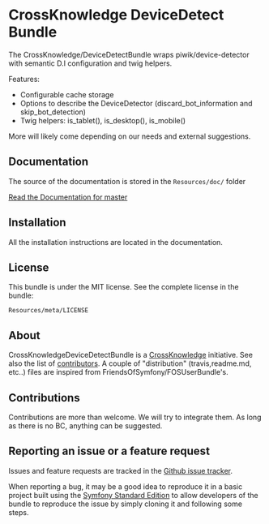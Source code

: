 CrossKnowledge DeviceDetect Bundle
==================================

The CrossKnowledge/DeviceDetectBundle wraps piwik/device-detector with semantic D.I configuration and twig helpers.

Features:

- Configurable cache storage
- Options to describe the DeviceDetector (discard_bot_information and skip_bot_detection)
- Twig helpers: is_tablet(), is_desktop(), is_mobile()

More will likely come depending on our needs and external suggestions.


Documentation
-------------

The source of the documentation is stored in the `Resources/doc/` folder

[Read the Documentation for master](https://github.com/CrossKnowledge/DataTableBundle/blob/master/Resources/doc/index.md)

Installation
------------

All the installation instructions are located in the documentation.

License
-------

This bundle is under the MIT license. See the complete license in the bundle:

    Resources/meta/LICENSE

About
-----

CrossKnowledgeDeviceDetectBundle is a [CrossKnowledge](https://crossknowledge.com) initiative.
See also the list of [contributors](https://github.com/CrossKnowledge/DeviceDetectBundle/contributors).
A couple of "distribution" (travis,readme.md, etc..) files are inspired from FriendsOfSymfony/FOSUserBundle's.

Contributions
-------------

Contributions are more than welcome.
We will try to integrate them. As long as there is no BC, anything can be suggested.


Reporting an issue or a feature request
---------------------------------------

Issues and feature requests are tracked in the [Github issue tracker](https://github.com/CrossKnowledge/DeviceDetectBundle/issues).

When reporting a bug, it may be a good idea to reproduce it in a basic project
built using the [Symfony Standard Edition](https://github.com/symfony/symfony-standard)
to allow developers of the bundle to reproduce the issue by simply cloning it
and following some steps.
